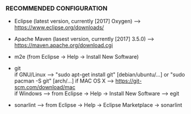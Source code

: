 ###  RECOMMENDED CONFIGURATION ###

* Eclipse (latest version, currently [2017] Oxygen) --> https://www.eclipse.org/downloads/
* Apache Maven (lasest version, currently [2017] 3.5.0) --> https://maven.apache.org/download.cgi
* m2e (from Eclipse -> Help -> Install New Software)
* git   
        if GNU/Linux --> "sudo apt-get install git" [debian/ubuntu/...] or "sudo pacman -S git" [arch/...]
        if MAC OS X  --> https://git-scm.com/download/mac  
        if Windows --> from Eclipse -> Help -> Install New Software --> egit

* sonarlint --> from Eclipse -> Help -> Eclipse Marketplace -> sonarlint
